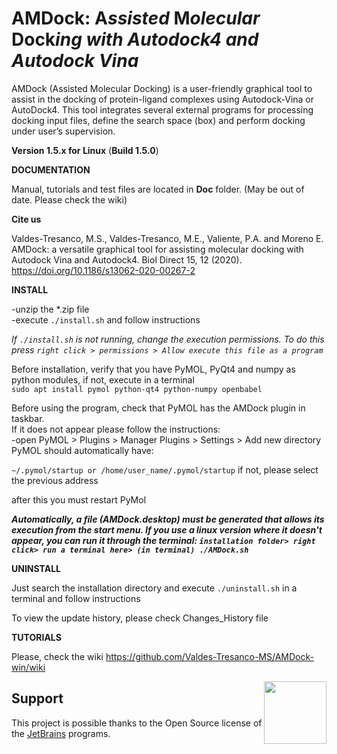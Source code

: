 # AMDock: **A***ssisted* **M***olecular* **Dock***ing with Autodock4 and Autodock Vina*
AMDock (Assisted Molecular Docking) is a user-friendly graphical tool to assist in the docking of protein-ligand 
complexes using Autodock-Vina or AutoDock4. This tool integrates several external programs for processing docking input 
files, define the search space (box) and perform docking under user’s supervision.

**Version 1.5.x for Linux** (**Build 1.5.0**)

**DOCUMENTATION**

Manual, tutorials and test files are located in **Doc** folder. (May be out of date. Please check the wiki)

**Cite us**

Valdes-Tresanco, M.S., Valdes-Tresanco, M.E., Valiente, P.A. and Moreno E. AMDock: a versatile graphical tool for
 assisting molecular docking with Autodock Vina and Autodock4. Biol Direct 15, 12 (2020). https://doi.org/10.1186/s13062-020-00267-2

**INSTALL**

-unzip the *.zip file<br>
-execute `./install.sh` and follow instructions

*If `./install.sh` is not running, change the execution permissions. To do this press 
`right click > permissions > Allow execute this file as a program`*


Before installation, verify that you have PyMOL, PyQt4 and numpy as python
  modules, if not, execute in a terminal<br> 
  `sudo apt install pymol python-qt4 python-numpy openbabel`

Before using the program, check that PyMOL has the AMDock plugin in taskbar.<br>
If it does not appear please follow the instructions:<br>
-open PyMOL > Plugins > Manager Plugins > Settings > Add new directory<br>
PyMOL should automatically have:

`~/.pymol/startup or /home/user_name/.pymol/startup` if not, please select the previous address<br>

after this you must restart PyMol

***Automatically, a file (AMDock.desktop) must be generated that allows its execution from the start menu. If you use
 a linux version where it doesn't appear, you can run it through the terminal:
`installation folder> right click> run a terminal here> (in terminal) ./AMDock.sh`***

**UNINSTALL**

Just search the installation directory and execute `./uninstall.sh` in a terminal and follow instructions

To view the update history, please check Changes_History file

**TUTORIALS**

Please, check the wiki https://github.com/Valdes-Tresanco-MS/AMDock-win/wiki

[<img src="./Lib/site-packages/AMDock/images/jetbrains-variant-4.png" height="100" align="right" />](https://www.jetbrains.com/?from=https://github.com/Valdes-Tresanco-MS/AMDock)

## Support
This project is possible thanks to the Open Source license of the 
[JetBrains](https://www.jetbrains.com/?from=https://github.com/Valdes-Tresanco-MS/AMDock
) programs.